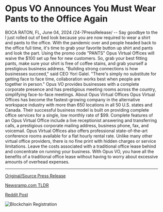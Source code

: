 # Opus VO Announces You Must Wear Pants to the Office Again

BOCA RATON, FL, June 04, 2024 /24-7PressRelease/ -- Say goodbye to the I just rolled out of bed look because you are now required to wear a shirt and pants to the office. With the pandemic over and people headed back to the office full time, it's time to grab your favorite button up shirt and pants and look the part. Using the promo code "PANTS" Opus Virtual Offices will waive the $100 set up fee for new customers. So, grab your best fitting pants, make sure your shirt is free of coffee stains, and grab yourself a prestigious business address.   "Building strong connections is how businesses succeed," said CEO Yori Galel. "There's simply no substitute for getting face to face time, collaboration works best when people are together in person." Opus VO provides businesses with a complete corporate presence and has prestigious meeting rooms across the country, simplifying face-to-face meetings.  About Opus Virtual Offices  Opus Virtual Offices has become the fastest-growing company in the alternative workspace industry with more than 650 locations in all 50 U.S. states and Canada. Their successful business model is built on providing complete office services for a single, low monthly rate of $99. Complete features of an Opus Virtual Office include a live receptionist answering and transferring calls, a prestigious corporate mailing address, business phone, fax, and voicemail.  Opus Virtual Offices also offers professional state-of-the-art conference rooms available for a flat hourly rental rate. Unlike many other virtual office providers, there is no fine print with hidden charges or service limitations. Leave the costs associated with a traditional office lease behind and concentrate on running your business. With Opus VO, you have all the benefits of a traditional office lease without having to worry about excessive amounts of overhead expenses. 

---

[Original/Source Press Release](https://www.24-7pressrelease.com/press-release/511302/opus-vo-announces-you-must-wear-pants-to-the-office-again)
                    

[Newsramp.com TLDR](None) 



[Reddit Post](https://www.reddit.com/r/Business_NewsRamp/comments/1d7rcdi/opus_virtual_offices_waives_set_up_fee_for_new/) 



![Blockchain Registration](https://cdn.newsramp.app/24-7PressRelease/qrcode/246/4/milk_94x.webp)